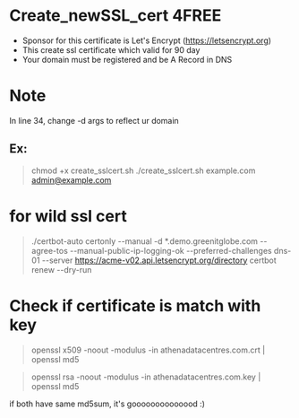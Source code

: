 # Create_newSSL_cert 4FREE

- Sponsor for this certificate is Let's Encrypt (https://letsencrypt.org)
- This create ssl certificate which valid for 90 day
- Your domain must be registered and be A Record in DNS

# Note
In line 34, change -d args to reflect ur domain

## Ex:
> chmod +x create_sslcert.sh
> ./create_sslcert.sh example.com admin@example.com
# for wild ssl cert
>  ./certbot-auto certonly --manual -d *.demo.greenitglobe.com --agree-tos --manual-public-ip-logging-ok --preferred-challenges dns-01 --server https://acme-v02.api.letsencrypt.org/directory
  certbot renew --dry-run
  
  
  # Check if certificate is match with key 
> openssl x509 -noout -modulus -in athenadatacentres.com.crt | openssl md5

> openssl rsa -noout -modulus -in athenadatacentres.com.key | openssl md5

if both have same md5sum, it's goooooooooooood :)
